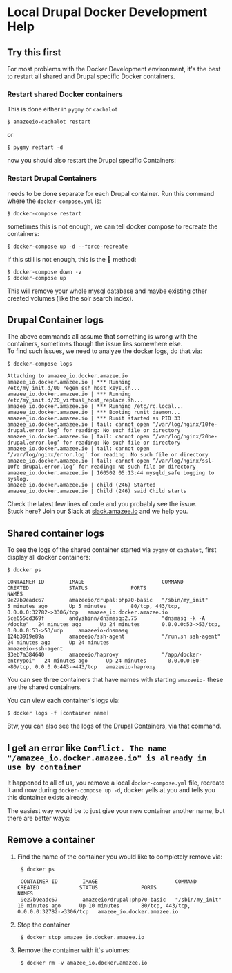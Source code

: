 # Local Drupal Docker Development Help

<!-- toc -->

## Try this first

For most problems with the Docker Development environment, it's the best to restart all shared and Drupal specific Docker containers.

### Restart shared Docker containers

This is done either in `pygmy` or `cachalot`

    $ amazeeio-cachalot restart       
or

    $ pygmy restart -d       

now you should also restart the Drupal specific Containers:

### Restart Drupal Containers

needs to be done separate for each Drupal container. Run this command where the `docker-compose.yml` is:

    $ docker-compose restart
        
sometimes this is not enough, we can tell docker compose to recreate the containers:

    $ docker-compose up -d --force-recreate

If this still is not enough, this is the 🔨  method:

    $ docker-compose down -v
    $ docker-compose up

This will remove your whole mysql database and maybe existing other created volumes (like the solr search index).

## Drupal Container logs

The above commands all assume that something is wrong with the containers, sometimes though the issue lies somewhere else.  
To find such issues, we need to analyze the docker logs, do that via:

    $ docker-compose logs
    
    Attaching to amazee_io.docker.amazee.io
    amazee_io.docker.amazee.io | *** Running /etc/my_init.d/00_regen_ssh_host_keys.sh...
    amazee_io.docker.amazee.io | *** Running /etc/my_init.d/20_virtual_host_replace.sh...
    amazee_io.docker.amazee.io | *** Running /etc/rc.local...
    amazee_io.docker.amazee.io | *** Booting runit daemon...
    amazee_io.docker.amazee.io | *** Runit started as PID 33
    amazee_io.docker.amazee.io | tail: cannot open ‘/var/log/nginx/10fe-drupal.error.log’ for reading: No such file or directory
    amazee_io.docker.amazee.io | tail: cannot open ‘/var/log/nginx/20be-drupal.error.log’ for reading: No such file or directory
    amazee_io.docker.amazee.io | tail: cannot open ‘/var/log/nginx/error.log’ for reading: No such file or directory
    amazee_io.docker.amazee.io | tail: cannot open ‘/var/log/nginx/ssl-10fe-drupal.error.log’ for reading: No such file or directory
    amazee_io.docker.amazee.io | 160502 05:13:44 mysqld_safe Logging to syslog.
    amazee_io.docker.amazee.io | child (246) Started
    amazee_io.docker.amazee.io | Child (246) said Child starts

Check the latest few lines of code and you probably see the issue.  
Stuck here? Join our Slack at [slack.amazee.io](https://slack.amazee.io) and we help you.

## Shared container logs

To see the logs of the shared container started via `pygmy` or `cachalot`, first display all docker containers:

    $ docker ps
    
    CONTAINER ID        IMAGE                         COMMAND                  CREATED             STATUS              PORTS                                      NAMES
    9e27b9eadc67        amazeeio/drupal:php70-basic   "/sbin/my_init"          5 minutes ago       Up 5 minutes        80/tcp, 443/tcp, 0.0.0.0:32782->3306/tcp   amazee_io.docker.amazee.io
    5ce655cd369f        andyshinn/dnsmasq:2.75        "dnsmasq -k -A /docke"   24 minutes ago      Up 24 minutes       0.0.0.0:53->53/tcp, 0.0.0.0:53->53/udp     amazeeio-dnsmasq
    124b3919e89a        amazeeio/ssh-agent            "/run.sh ssh-agent"      24 minutes ago      Up 24 minutes                                                  amazeeio-ssh-agent
    93eb7a384640        amazeeio/haproxy              "/app/docker-entrypoi"   24 minutes ago      Up 24 minutes       0.0.0.0:80->80/tcp, 0.0.0.0:443->443/tcp   amazeeio-haproxy

You can see three containers that have names with starting `amazeeio-` these are the shared containers.

You can view each container's logs via:

    $ docker logs -f [container name]
    
Btw, you can also see the logs of the Drupal Containers, via that command.

## I get an error like `Conflict. The name "/amazee_io.docker.amazee.io" is already in use by container`

It happened to all of us, you remove a local `docker-compose.yml` file, recreate it and now during `docker-compose up -d`, docker yells at you and tells you this dontainer exists already.

The easiest way would be to just give your new container another name, but there are better ways:

## Remove a container

1. Find the name of the container you would like to completely remove via:

        $ docker ps
        
        CONTAINER ID        IMAGE                         COMMAND                  CREATED             STATUS              PORTS                                      NAMES
        9e27b9eadc67        amazeeio/drupal:php70-basic   "/sbin/my_init"          10 minutes ago      Up 10 minutes       80/tcp, 443/tcp, 0.0.0.0:32782->3306/tcp   amazee_io.docker.amazee.io

2. Stop the container

        $ docker stop amazee_io.docker.amazee.io
        
3. Remove the container with it's volumes:

        $ docker rm -v amazee_io.docker.amazee.io
